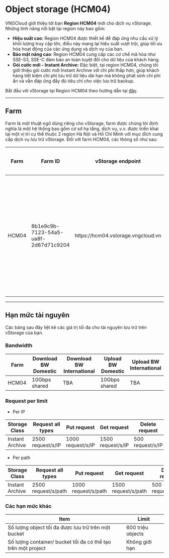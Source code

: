 # Object storage (HCM04)

VNGCloud giới thiệu tới bạn **Region HCM04** mới cho dịch vụ vStorage. Những tính năng nổi bật tại region này bao gồm:

* **Hiệu suất cao**: Region HCM04 được thiết kế để đáp ứng nhu cầu xử lý khối lượng truy cập lớn, điều này mang lại hiệu suất vượt trội, giúp tối ưu hóa hoạt động của các ứng dụng và dịch vụ của bạn.
* **Bảo mật nâng cao**: Region HCM04 cung cấp các cơ chế mã hóa như SSE-S3, SSE-C đảm bảo an toàn tuyệt đối cho dữ liệu của khách hàng.
* **Gói cước mới - Instant Archive:** Đặc biệt, tại region HCM04, chúng tôi giới thiệu gói cước mới Instant Archive với chi phí thấp hơn, giúp khách hàng tiết kiệm chi phí lưu trữ dữ liệu dài hạn mà không phát sinh chi phí ẩn và vẫn đáp ứng đầy đủ tiêu chí cho việc lưu trữ backup.

Bắt đầu với vStorage tại Region HCM04 theo hướng dẫn tại [đây](https://docs.vngcloud.vn/vng-cloud-document/v/vn/vstorage/object-storage/object-storage-hcm04/bat-dau-voi-object-storage).

***

## **Farm**

Farm là một thuật ngữ dùng riêng cho vStorage, farm được chúng tôi định nghĩa là một hệ thống bao gồm cơ sở hạ tầng, dịch vụ, v.v. được triển khai tại một vị trí cụ thể thuộc 2 region Hà Nội và Hồ Chí Minh với mục đích cung cấp dịch vụ lưu trữ vStorage. Đối với farm HCM04, các thông số như sau:

<table data-full-width="true"><thead><tr><th width="107.80000000000001">Farm</th><th width="211">Farm ID</th><th width="319">vStorage endpoint</th><th>Mục đích sử dụng</th></tr></thead><tbody><tr><td>HCM04</td><td>8b1e9c9b-7123-54a5-ua8f-2d67d71c9204</td><td>https://hcm04.vstorage.vngcloud.vn</td><td>Farm phục vụ đa mục đích với hiệu suất cao và được dùng chung cho dữ liệu lưu trữ tại Region Hồ Chí Minh.</td></tr></tbody></table>

***

## Hạn mức tài nguyên

Các bảng sau đây liệt kê các giá trị tối đa cho tài nguyên lưu trữ trên vStorage của bạn.

### Bandwidth

<table data-full-width="true"><thead><tr><th width="113">Farm</th><th width="210">Download BW Domestic</th><th width="238">Download BW International</th><th width="198">Upload BW Domestic</th><th>Upload BW International</th></tr></thead><tbody><tr><td>HCM04</td><td>10Gbps shared</td><td>TBA</td><td>10Gbps shared</td><td>TBA</td></tr></tbody></table>

### Request per limit

* Per IP

<table data-full-width="true"><thead><tr><th width="167">Storage Class</th><th width="198.45458984375">Request all types</th><th width="229">Put request</th><th>Get request</th><th>Delete request</th></tr></thead><tbody><tr><td>Instant Archive</td><td>2500 request/s/IP</td><td>1000 request/s/IP</td><td>1500 request/s/IP</td><td>500 request/s/IP</td></tr></tbody></table>

* Per path

<table data-full-width="true"><thead><tr><th width="171">Storage Class</th><th width="199.727294921875">Request all types</th><th width="229">Put request</th><th>Get request</th><th>Delete request</th></tr></thead><tbody><tr><td>Instant Archive</td><td>2500 request/s/path</td><td>1000 request/s/path</td><td>1500 request/s/path</td><td>500 request/s/path</td></tr></tbody></table>

### Các hạn mức khác

<table data-full-width="true"><thead><tr><th>Item</th><th>Limit</th></tr></thead><tbody><tr><td>Số lượng object tối đa được lưu trữ trên một bucket</td><td>600 triệu objects</td></tr><tr><td>Số lượng container/ bucket tối đa có thể tạo trên một project</td><td>Không giới hạn</td></tr></tbody></table>
